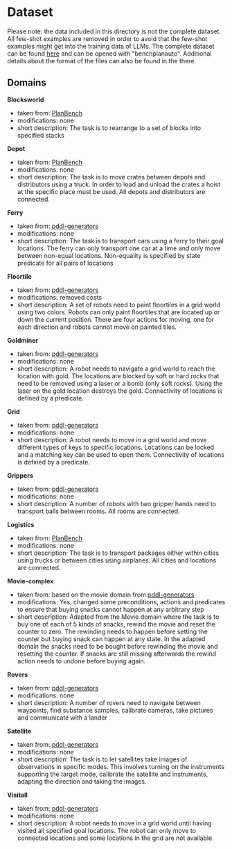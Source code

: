 # Dataset

Please note: the data included in this directory is not the complete dataset. All few-shot examples are removed in order to avoid that the few-shot examples might get into the training data of LLMs. The complete dataset can be found [here](https://github.com/minecraft-saar/autoplanbench/tree/main/autoplanbench_dataset) and can be opened with "benchplanauto". Additional details about the format of the files can also be found in the there.

## Domains 

**Blocksworld**<br>
* taken from: [PlanBench](https://github.com/karthikv792/LLMs-Planning/tree/main/plan-bench)
* modifications: none
* short description: The task is to rearrange to a set of blocks into specified stacks

**Depot**<br>
* taken from: [PlanBench](https://github.com/karthikv792/LLMs-Planning/tree/main/plan-bench)
* modifications: none
* short description: The task is to move crates between depots and distributors using a truck. In order to load and unload the crates a hoist at the specific place must be used. All depots and distributors are connected.

**Ferry**<br>
* taken from: [pddl-generators](https://github.com/AI-Planning/pddl-generators/tree/main)
* modifications: none
* short description: The task is to transport cars using a ferry to their goal locations. The ferry can only transport one car at a time and only move between non-equal locations. Non-equality is specified by state predicate for all pairs of locations

**Floortile**<br>
* taken from: [pddl-generators](https://github.com/AI-Planning/pddl-generators/tree/main)
* modifications: removed costs
* short description: A set of robots need to paint floortiles in a grid world using two colors. Robots can only paint floortiles that are located up or down the current position. There are four actions for moving, one for each direction and robots cannot move on painted tiles. 

**Goldminer**<br>
* taken from: [pddl-generators](https://github.com/AI-Planning/pddl-generators/tree/main)
* modifications: none
* short description: A robot needs to navigate a grid world to reach the location with gold. The locations are blocked by soft or hard rocks that need to be removed using a laser or a bomb (only soft rocks). Using the laser on the gold location destroys the gold. Connectivity of locations is defined by a predicate.

**Grid**<br>
* taken from: [pddl-generators](https://github.com/AI-Planning/pddl-generators/tree/main)
* modifications: none
* short description: A robot needs to move in a grid world and move different types of keys to specific locations. Locations can be locked and a matching key can be used to open them. Connectivity of locations is defined by a predicate.

**Grippers**<br>
* taken from: [pddl-generators](https://github.com/AI-Planning/pddl-generators/tree/main)
* modifications: none
* short description: A number of robots with two gripper hands need to transport balls between rooms. All rooms are connected.

**Logistics**<br>
* taken from: [PlanBench](https://github.com/karthikv792/LLMs-Planning/tree/main/plan-bench)
* modifications: none
* short description: The task is to transport packages either within cities using trucks or between cities using airplanes. All cities and locations are connected.

**Movie-complex**<br>
* taken from: based on the movie domain from [pddl-generators](https://github.com/AI-Planning/pddl-generators/tree/main)
* modifications: Yes, changed some preconditions, actions and predicates to ensure that buying snacks cannot happen at any arbitrary step
* short description: Adapted from the Movie domain where the task is to buy one of each of 5 kinds of snacks, rewind the movie and reset the counter to zero. The rewinding needs to happen before setting the counter but buying snack can happen at any state. In the adapted domain the snacks need to be bought before rewinding the movie and resetting the counter. If snacks are still missing afterwards the rewind action needs to undone before buying again.

**Rovers**<br>
* taken from: [pddl-generators](https://github.com/AI-Planning/pddl-generators/tree/main)
* modifications: none
* short description: A number of rovers need to navigate between waypoints, find substance samples, calibrate cameras, take pictures and communicate with a lander

**Satellite**<br>
* taken from: [pddl-generators](https://github.com/AI-Planning/pddl-generators/tree/main)
* modifications: none
* short description: The task is to let satellites take images of observations in specific modes. This involves turning on the instruments supporting the target mode, calibrate the satellite and instruments, adapting the direction and taking the images.

**Visitall**<br>
* taken from: [pddl-generators](https://github.com/AI-Planning/pddl-generators/tree/main)
* modifications: none
* short description: A robot needs to move in a grid world until having visited all specified goal locations. The robot can only move to connected locations and some locations in the grid are not available.





